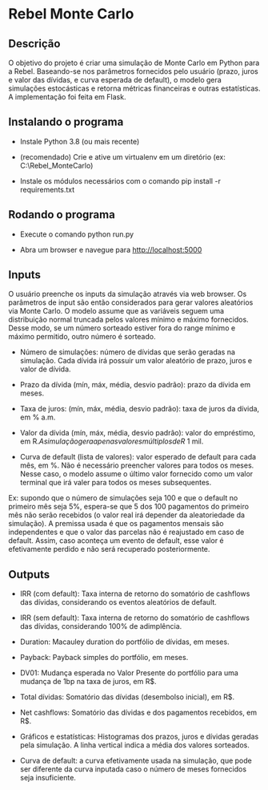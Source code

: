 <h1>Rebel Monte Carlo</h1>
<h2>Descrição</h2>
O objetivo do projeto é criar uma simulação de Monte Carlo em Python para a Rebel.
Baseando-se nos parâmetros fornecidos pelo usuário (prazo, juros e valor das dívidas, e curva esperada de default), o modelo gera simulações estocásticas e retorna métricas financeiras e outras estatísticas.
A implementação foi feita em Flask.

<h2>Instalando o programa</h2>

- Instale Python 3.8 (ou mais recente)

- (recomendado) Crie e ative um virtualenv em um diretório (ex: C:\Rebel_MonteCarlo)

- Instale os módulos necessários com o comando pip install -r requirements.txt


<h2>Rodando o programa</h2>

- Execute o comando python run.py

- Abra um browser e navegue para <a href="http://localhost:5000">http://localhost:5000</a>


<h2>Inputs</h2>
O usuário preenche os inputs da simulação através via web browser.
Os parâmetros de input são então considerados para gerar valores aleatórios via Monte Carlo. O modelo assume que as variáveis seguem uma distribuição normal truncada pelos valores mínimo e máximo fornecidos. Desse modo, se um número sorteado estiver fora do range mínimo e máximo permitido, outro número é sorteado.

- Número de simulações: número de dívidas que serão geradas na simulação. Cada dívida irá possuir um valor aleatório de prazo, juros e valor de dívida.

- Prazo da dívida (mín, máx, média, desvio padrão): prazo da dívida em meses.

- Taxa de juros: (mín, máx, média, desvio padrão): taxa de juros da dívida, em % a.m.

- Valor da dívida (mín, máx, média, desvio padrão): valor do empréstimo, em R$. A simulação gera apenas valores múltiplos de R$ 1 mil.

- Curva de default (lista de valores): valor esperado de default para cada mês, em %. Não é necessário preencher valores para todos os meses. Nesse caso, o modelo assume o último valor fornecido como um valor terminal que irá valer para todos os meses subsequentes.

Ex: supondo que o número de simulações seja 100 e que o default no primeiro mês seja 5%, espera-se que 5 dos 100 pagamentos do primeiro mês não serão recebidos (o valor real irá depender da aleatoriedade da simulação). A premissa usada é que os pagamentos mensais são independentes e que o valor das parcelas não é reajustado em caso de default. Assim, caso aconteça um evento de default, esse valor é efetivamente perdido e não será recuperado posteriormente.

<h2>Outputs</h2>

- IRR (com default): Taxa interna de retorno do somatório de cashflows das dívidas, considerando os eventos aleatórios de default.

- IRR (sem default): Taxa interna de retorno do somatório de cashflows das dívidas, considerando 100% de adimplência.

- Duration: Macauley duration do portfólio de dívidas, em meses.

- Payback: Payback simples do portfólio, em meses.

- DV01: Mudança esperada no Valor Presente do portfólio para uma mudança de 1bp na taxa de juros, em R$.

- Total dívidas: Somatório das dívidas (desembolso inicial), em R$.

- Net cashflows: Somatório das dívidas e dos pagamentos recebidos, em R$.

- Gráficos e estatísticas: Histogramas dos prazos, juros e dívidas geradas pela simulação. A linha vertical indica a média dos valores sorteados.

- Curva de default: a curva efetivamente usada na simulação, que pode ser diferente da curva inputada caso o número de meses fornecidos seja insuficiente.
